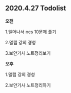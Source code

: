 ## 2020.4.27 Todolist

**오전**

1.일어나서 ncs 10문제 풀기

2.멀캠 강의 경청

3.보안기사 노트정리보기



**오후**

1.멀캠 강의 경청

2.보안기사 노트정리하기